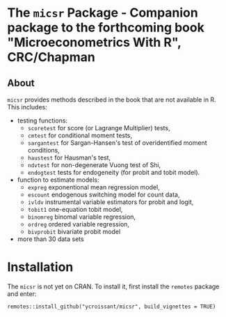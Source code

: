 # The `micsr` Package - Companion package to the forthcoming book "Microeconometrics With R", CRC/Chapman

## About

`micsr` provides methods described in the book that are not available in R. This includes:

- testing functions:
  - `scoretest` for score (or Lagrange Multiplier) tests,
  - `cmtest` for conditional moment tests,
  - `sargantest` for Sargan-Hansen's test of overidentified moment
    conditions,
  - `haustest` for Hausman's test,
  - `ndvtest` for non-degenerate Vuong test of Shi,
  - `endogtest` tests for endogeneity (for probit and tobit model).
- function to estimate models:
  - `expreg` exponentional mean regression model,
  - `escount` endogenous switching model for count data,
  - `ivldv` instrumental variable estimators for probit and logit,
  - `tobit1` one-equation tobit model,
  - `binomreg` binomal variable regression,
  - `ordreg` ordered variable regression,
  - `bivprobit` bivariate probit model
- more than 30 data sets

# Installation

The `micsr` is not yet on CRAN. To install it, first install the `remotes` package and enter:

```
remotes::install_github("ycroissant/micsr", build_vignettes = TRUE)
```
